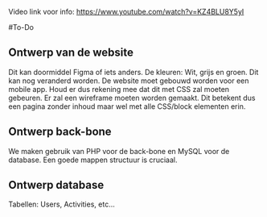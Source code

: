 Video link voor info: https://www.youtube.com/watch?v=KZ4BLU8Y5yI

#To-Do
## Ontwerp van de website
Dit kan doormiddel Figma of iets anders.
De kleuren: Wit, grijs en groen. Dit kan nog veranderd worden.
De website moet gebouwd worden voor een mobile app. Houd er dus rekening mee dat dit met CSS zal moeten gebeuren.
Er zal een wireframe moeten worden gemaakt. Dit betekent dus een pagina zonder inhoud maar wel met alle CSS/block elementen erin.

## Ontwerp back-bone
We maken gebruik van PHP voor de back-bone en MySQL voor de database.
Een goede mappen structuur is cruciaal.

## Ontwerp database
Tabellen: Users, Activities, etc...
